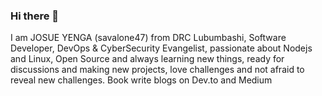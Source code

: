 ### Hi there 👋

I am JOSUE YENGA (savalone47) from DRC Lubumbashi, Software Developer, DevOps & CyberSecurity Evangelist, passionate about Nodejs and Linux, Open Source and always learning new things, ready for discussions and making new projects, love challenges and not afraid to reveal new challenges. Book write blogs on Dev.to and Medium 

<!--
**Savalone47/Savalone47** is a ✨ _special_ ✨ repository because its `README.md` (this file) appears on your GitHub profile.

Here are some ideas to get you started:

- 🔭 I’m currently working on ...
- 🌱 I’m currently learning ...
- 👯 I’m looking to collaborate on ...
- 🤔 I’m looking for help with ...
- 💬 Ask me about ...
- 📫 How to reach me: ...
- 😄 Pronouns: ...
- ⚡ Fun fact: ...
-->
